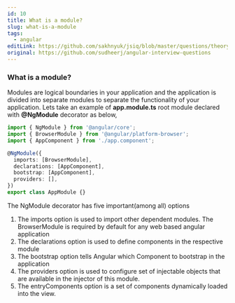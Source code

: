 ```yaml
---
id: 10
title: What is a module?
slug: what-is-a-module
tags:
  - angular
editLink: https://github.com/sakhnyuk/jsiq/blob/master/questions/theory/angular/10.md
original: https://github.com/sudheerj/angular-interview-questions
---
```


### What is a module?

Modules are logical boundaries in your application and the application is divided into separate modules to separate the functionality of your application. Lets take an example of **app.module.ts** root module declared with **@NgModule** decorator as below,

```typescript
import { NgModule } from '@angular/core';
import { BrowserModule } from '@angular/platform-browser';
import { AppComponent } from './app.component';

@NgModule({
  imports: [BrowserModule],
  declarations: [AppComponent],
  bootstrap: [AppComponent],
  providers: [],
})
export class AppModule {}
```

The NgModule decorator has five important(among all) options

1. The imports option is used to import other dependent modules. The BrowserModule is required by default for any web based angular application
2. The declarations option is used to define components in the respective module
3. The bootstrap option tells Angular which Component to bootstrap in the application
4. The providers option is used to configure set of injectable objects that are available in the injector of this module.
5. The entryComponents option is a set of components dynamically loaded into the view.